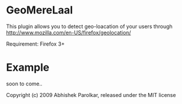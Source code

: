 GeoMereLaal
===========

This plugin allows you to detect geo-loacation of your users through http://www.mozilla.com/en-US/firefox/geolocation/

Requirement: Firefox 3+


Example
=======

soon to come..


Copyright (c) 2009 Abhishek Parolkar, released under the MIT license
